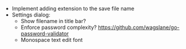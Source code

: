 * Implement adding extension to the save file name
* Settings dialog:
    - Show filename in title bar?
    - Enforce password complexity? https://github.com/wagslane/go-password-validator
    - Monospace text edit font